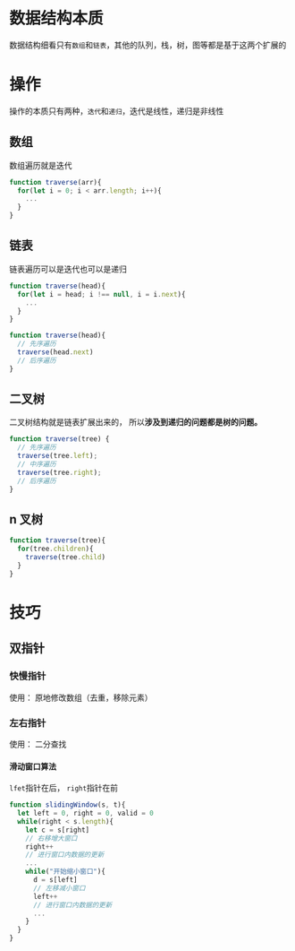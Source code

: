 # 数据结构本质

数据结构细看只有`数组`和`链表`，其他的队列，栈，树，图等都是基于这两个扩展的

# 操作

操作的本质只有两种，`迭代`和`递归`，迭代是线性，递归是非线性

## 数组

数组遍历就是迭代

```js
function traverse(arr){
  for(let i = 0; i < arr.length; i++){
    ...
  }
}
```

## 链表

链表遍历可以是迭代也可以是递归

```js
function traverse(head){
  for(let i = head; i !== null, i = i.next){
    ...
  }
}

function traverse(head){
  // 先序遍历
  traverse(head.next)
  // 后序遍历
}

```

## 二叉树

二叉树结构就是链表扩展出来的， 所以**涉及到递归的问题都是树的问题。**

```js
function traverse(tree) {
  // 先序遍历
  traverse(tree.left);
  // 中序遍历
  traverse(tree.right);
  // 后序遍历
}
```

## n 叉树

```js
function traverse(tree){
  for(tree.children){
    traverse(tree.child)
  }
}
```

# 技巧

## 双指针

### 快慢指针

使用： 原地修改数组（去重，移除元素）

### 左右指针

使用： 二分查找

#### 滑动窗口算法

`lfet`指针在后， `right`指针在前

```js
function slidingWindow(s, t){
  let left = 0, right = 0, valid = 0
  while(right < s.length){
    let c = s[right]
    // 右移增大窗口
    right++
    // 进行窗口内数据的更新
    ...
    while("开始缩小窗口"){
      d = s[left]
      // 左移减小窗口
      left++
      // 进行窗口内数据的更新
      ...
    }
  }
}
```
